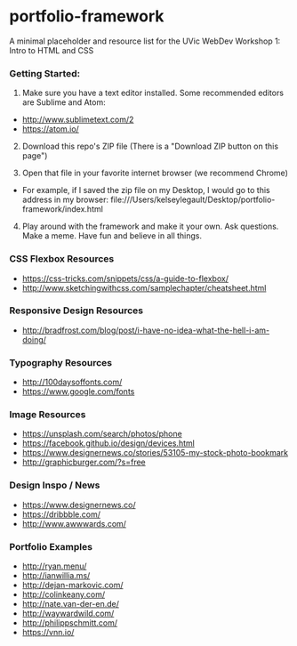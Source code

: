 # portfolio-framework
A minimal placeholder and resource list for the UVic WebDev Workshop 1: Intro to HTML and CSS

### Getting Started:

1. Make sure you have a text editor installed. Some recommended editors are Sublime and Atom:
  * http://www.sublimetext.com/2
  * https://atom.io/

2. Download this repo's ZIP file (There is a "Download ZIP button on this page")

3. Open that file in your favorite internet browser (we recommend Chrome)
  * For example, if I saved the zip file on my Desktop, I would go to this address in my browser: file:///Users/kelseylegault/Desktop/portfolio-framework/index.html

4. Play around with the framework and make it your own. Ask questions. Make a meme. Have fun and believe in all things.

### CSS Flexbox Resources
* https://css-tricks.com/snippets/css/a-guide-to-flexbox/
* http://www.sketchingwithcss.com/samplechapter/cheatsheet.html

### Responsive Design Resources
* http://bradfrost.com/blog/post/i-have-no-idea-what-the-hell-i-am-doing/

### Typography Resources
* http://100daysoffonts.com/
* https://www.google.com/fonts

### Image Resources
* https://unsplash.com/search/photos/phone
* https://facebook.github.io/design/devices.html
* https://www.designernews.co/stories/53105-my-stock-photo-bookmark
* http://graphicburger.com/?s=free

### Design Inspo / News
* https://www.designernews.co/
* https://dribbble.com/
* http://www.awwwards.com/

### Portfolio Examples
* http://ryan.menu/
* http://ianwillia.ms/
* http://dejan-markovic.com/
* http://colinkeany.com/
* http://nate.van-der-en.de/
* http://waywardwild.com/
* http://philippschmitt.com/
* https://vnn.io/
